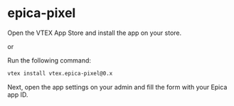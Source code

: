 # epica-pixel

Open the VTEX App Store and install the app on your store.

or

Run the following command:

```sh
vtex install vtex.epica-pixel@0.x
```

Next, open the app settings on your admin and fill the form with your Epica app ID.
